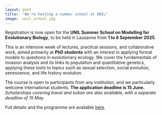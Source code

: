 ```yaml
---
layout: post
title:  "We're hosting a summer school at UNIL"
image:  unil_school.jpg
---
```


Registration is now open for the **UNIL Summer School on Modelling for Evolutionary Biology**, to be held in Lausanne from **1 to 6 September 2025**.

This is an intensive week of lectures, practical sessions, and collaborative work, aimed primarily at **PhD students** with an interest in applying formal models to questions in evolutionary ecology. We cover the fundamentals of invasion analysis and its links to population and quantitative genetics, applying these tools to topics such as sexual selection, social evolution, senescence, and life history evolution.

The course is open to participants from any institution, and we particularly welcome international students. **The application deadline is 15 June.** *Scholarships covering travel and tuition are also available, with a separate deadline of 15 May.*

Full details and the programme are available [here](https://shorturl.at/znk5g). 

